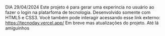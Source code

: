 DIA 29/04/2024
Este projeto é para gerar uma experincia no usuário ao fazer o login na platarfoma de tecnologia. 
Desenvolvido somente com HTML5 e CSS3.
Você também pode interagir acessando esse link externo: https://tecnoday.vercel.app/
Em breve mas atualizações do projeto. Até lá amiguinhos

